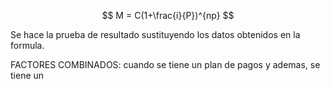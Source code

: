 
$$
M = C(1+\frac{i}{P})^{np}
$$

Se hace la prueba de resultado sustituyendo los datos obtenidos en la formula.

FACTORES COMBINADOS: cuando se tiene un plan de pagos y ademas, se tiene un 